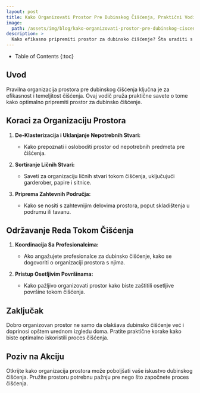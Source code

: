 ```yaml
---
layout: post
title: Kako Organizovati Prostor Pre Dubinskog Čišćenja, Praktični Vodič
image: 
  path: /assets/img/blog/kako-organizovati-prostor-pre-dubinskog-ciscenja-prakticni-vodic_dubinsko_pranje_ba.png
description: >
  Kako efikasno pripremiti prostor za dubinsko čišćenje? Šta uraditi s ličnim stvarima tokom procesa čišćenja? Kako organizacija prostora može olakšati dubinsko čišćenje?
---
```



- Table of Contents
{:toc}

## Uvod

Pravilna organizacija prostora pre dubinskog čišćenja ključna je za efikasnost i temeljitost čišćenja. Ovaj vodič pruža praktične savete o tome kako optimalno pripremiti prostor za dubinsko čišćenje.

## Koraci za Organizaciju Prostora

1. **De-Klasterizacija i Uklanjanje Nepotrebnih Stvari:**
   - Kako prepoznati i osloboditi prostor od nepotrebnih predmeta pre čišćenja.

2. **Sortiranje Ličnih Stvari:**
   - Saveti za organizaciju ličnih stvari tokom čišćenja, uključujući garderober, papire i sitnice.

3. **Priprema Zahtevnih Područja:**
   - Kako se nositi s zahtevnijim delovima prostora, poput skladištenja u podrumu ili tavanu.

## Održavanje Reda Tokom Čišćenja

1. **Koordinacija Sa Profesionalcima:**
   - Ako angažujete profesionalce za dubinsko čišćenje, kako se dogovoriti o organizaciji prostora s njima.

2. **Pristup Osetljivim Površinama:**
   - Kako pažljivo organizovati prostor kako biste zaštitili osetljive površine tokom čišćenja.

## Zaključak

Dobro organizovan prostor ne samo da olakšava dubinsko čišćenje već i doprinosi opštem urednom izgledu doma. Pratite praktične korake kako biste optimalno iskoristili proces čišćenja.

## Poziv na Akciju

Otkrijte kako organizacija prostora može poboljšati vaše iskustvo dubinskog čišćenja. Pružite prostoru potrebnu pažnju pre nego što započnete proces čišćenja.